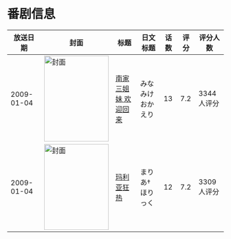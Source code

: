 # 番剧信息

|放送日期|封面|标题|日文标题|话数|评分|评分人数|
|---|---|---|---|---|---|---|
|2009-01-04|<img src="//lain.bgm.tv/pic/cover/c/07/87/889_qF2Qq.jpg" alt="封面" style="width:150px;height:200px;object-fit:cover;">|[南家三姐妹 欢迎回来](https://bangumi.tv/subject/889)|みなみけ おかえり|13|7.2|3344人评分|
|2009-01-04|<img src="//lain.bgm.tv/pic/cover/c/4b/02/894_GgUhH.jpg" alt="封面" style="width:150px;height:200px;object-fit:cover;">|[玛利亚狂热](https://bangumi.tv/subject/894)|まりあ†ほりっく|12|7.2|3309人评分|
